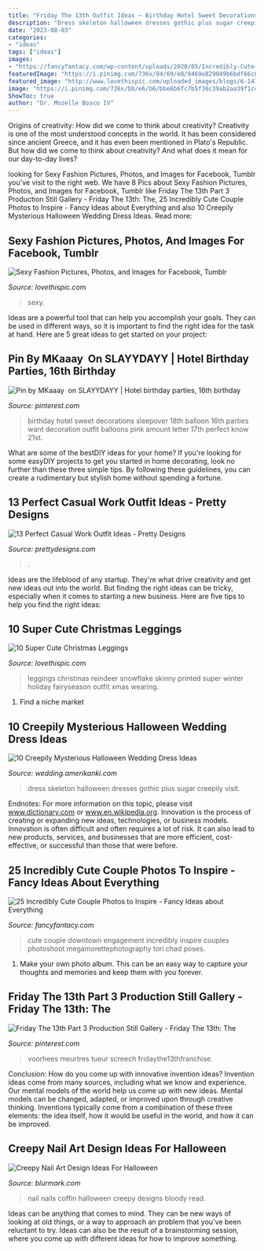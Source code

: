 ```yaml
---
title: "Friday The 13th Outfit Ideas ~ Birthday Hotel Sweet Decorations Sleepover 18th Balloon 16th Parties Want Decoration Outfit Balloons Pink Amount Letter 17th Perfect Know 21st"
description: "Dress skeleton halloween dresses gothic plus sugar creepily visit"
date: "2023-08-03"
categories:
- "ideas"
tags: ["ideas"]
images:
- "https://fancyfantacy.com/wp-content/uploads/2020/05/Incredibly-Cute-Couple-Photos-to-Inspire-7.jpg"
featuredImage: "https://i.pinimg.com/736x/84/69/e8/8469e829049b6bdf66c83f9d0aa4b03c.jpg"
featured_image: "http://www.lovethispic.com/uploaded_images/blogs/6-1418163049-6-efe072cee9234f2f81666b6c740c2e02.jpg"
image: "https://i.pinimg.com/736x/bb/e6/b6/bbe6b6fc7b5f36c39ab2aa39f1c458b5.jpg"
ShowToc: true
author: "Dr. Mozelle Bosco IV"
---
```



Origins of creativity: How did we come to think about creativity?
Creativity is one of the most understood concepts in the world. It has been considered since ancient Greece, and it has even been mentioned in Plato's Republic. But how did we come to think about creativity? And what does it mean for our day-to-day lives?

	

		
looking for Sexy Fashion Pictures, Photos, and Images for Facebook, Tumblr you've visit to the right web. We have 8 Pics about Sexy Fashion Pictures, Photos, and Images for Facebook, Tumblr like Friday The 13th Part 3 Production Still Gallery - Friday The 13th: The, 25 Incredibly Cute Couple Photos to Inspire - Fancy Ideas about Everything and also 10 Creepily Mysterious Halloween Wedding Dress Ideas. Read more:
		
    
## Sexy Fashion Pictures, Photos, And Images For Facebook, Tumblr

<img loading=lazy src="http://www.lovethispic.com/uploaded_images/118213-Sexy-Fashion.png" onerror="this.onerror=null;this.src='https://tse4.mm.bing.net/th?id=OIP.SpkIYRV-yU9PRb_zINn5yQHaMm&amp;pid=15.1';" alt="Sexy Fashion Pictures, Photos, and Images for Facebook, Tumblr">

_Source: lovethispic.com_

>sexy. 

	

Ideas are a powerful tool that can help you accomplish your goals. They can be used in different ways, so it is important to find the right idea for the task at hand. Here are 5 great ideas to get started on your project: 

    
## Pin By MKaaay ️ On SLAYYDAYY | Hotel Birthday Parties, 16th Birthday

<img loading=lazy src="https://i.pinimg.com/736x/bb/e6/b6/bbe6b6fc7b5f36c39ab2aa39f1c458b5.jpg" onerror="this.onerror=null;this.src='https://tse2.mm.bing.net/th?id=OIP.UDnKAi6-wG5U7FT-UNxakwHaJ4&amp;pid=15.1';" alt="Pin by MKaaay ️ on SLAYYDAYY | Hotel birthday parties, 16th birthday">

_Source: pinterest.com_

>birthday hotel sweet decorations sleepover 18th balloon 16th parties want decoration outfit balloons pink amount letter 17th perfect know 21st. 

	

What are some of the bestDIY ideas for your home?
If you're looking for some easyDIY projects to get you started in home decorating, look no further than these three simple tips. By following these guidelines, you can create a rudimentary but stylish home without spending a fortune.

    
## 13 Perfect Casual Work Outfit Ideas - Pretty Designs

<img loading=lazy src="http://www.prettydesigns.com/wp-content/uploads/2016/07/13-perfect-casual-work-outfit-ideas-2.jpg" onerror="this.onerror=null;this.src='https://tse2.mm.bing.net/th?id=OIP.Z5w4im1h5oHeA2Z5MHKPrQHaO2&amp;pid=15.1';" alt="13 Perfect Casual Work Outfit Ideas - Pretty Designs">

_Source: prettydesigns.com_

>. 

	

Ideas are the lifeblood of any startup. They're what drive creativity and get new ideas out into the world. But finding the right ideas can be tricky, especially when it comes to starting a new business. Here are five tips to help you find the right ideas: 

    
## 10 Super Cute Christmas Leggings

<img loading=lazy src="http://www.lovethispic.com/uploaded_images/blogs/6-1418163049-6-efe072cee9234f2f81666b6c740c2e02.jpg" onerror="this.onerror=null;this.src='https://tse1.mm.bing.net/th?id=OIP.KZyhJOSSZBMXyZkyptPOiAHaLH&amp;pid=15.1';" alt="10 Super Cute Christmas Leggings">

_Source: lovethispic.com_

>leggings christmas reindeer snowflake skinny printed super winter holiday fairyseason outfit xmas wearing. 

	

1. Find a niche market 

    
## 10 Creepily Mysterious Halloween Wedding Dress Ideas

<img loading=lazy src="https://wedding.amerikanki.com/wp-content/uploads/2016/10/Skeleton-Wedding-Dress.jpg" onerror="this.onerror=null;this.src='https://tse3.mm.bing.net/th?id=OIP.r5FGstliaZ3rVxaxQQXVOAHaJ4&amp;pid=15.1';" alt="10 Creepily Mysterious Halloween Wedding Dress Ideas">

_Source: wedding.amerikanki.com_

>dress skeleton halloween dresses gothic plus sugar creepily visit. 

	

Endnotes: For more information on this topic, please visit www.dictionary.com or www.en.wikipedia.org.
Innovation is the process of creating or expanding new ideas, technologies, or business models. Innovation is often difficult and often requires a lot of risk. It can also lead to new products, services, and businesses that are more efficient, cost-effective, or successful than those that were before.

    
## 25 Incredibly Cute Couple Photos To Inspire - Fancy Ideas About Everything

<img loading=lazy src="https://fancyfantacy.com/wp-content/uploads/2020/05/Incredibly-Cute-Couple-Photos-to-Inspire-7.jpg" onerror="this.onerror=null;this.src='https://tse3.mm.bing.net/th?id=OIP.I0Mnd5aGEvsnnezrlhT2hgHaLH&amp;pid=15.1';" alt="25 Incredibly Cute Couple Photos to Inspire - Fancy Ideas about Everything">

_Source: fancyfantacy.com_

>cute couple downtown engagement incredibly inspire couples photoshoot megamorettephotography tori chad poses. 

	

1. Make your own photo album. This can be an easy way to capture your thoughts and memories and keep them with you forever.

    
## Friday The 13th Part 3 Production Still Gallery - Friday The 13th: The

<img loading=lazy src="https://i.pinimg.com/736x/84/69/e8/8469e829049b6bdf66c83f9d0aa4b03c.jpg" onerror="this.onerror=null;this.src='https://tse3.mm.bing.net/th?id=OIP.G_YVpwfZ8cc5uL7ws2PbLAHaK_&amp;pid=15.1';" alt="Friday The 13th Part 3 Production Still Gallery - Friday The 13th: The">

_Source: pinterest.com_

>voorhees meurtres tueur screech fridaythe13thfranchise. 

	

Conclusion: How do you come up with innovative invention ideas?
Invention ideas come from many sources, including what we know and experience. Our mental models of the world help us come up with new ideas. Mental models can be changed, adapted, or improved upon through creative thinking. Inventions typically come from a combination of these three elements: the idea itself, how it would be useful in the world, and how it can be improved.

    
## Creepy Nail Art Design Ideas For Halloween

<img loading=lazy src="https://www.blurmark.com/wp-content/uploads/2017/03/Coffin-red-Bloody-Nails.jpg" onerror="this.onerror=null;this.src='https://tse2.mm.bing.net/th?id=OIP.m0jyYvuEDa8PBvNCjoB3wgHaHa&amp;pid=15.1';" alt="Creepy Nail Art Design Ideas For Halloween">

_Source: blurmark.com_

>nail nails coffin halloween creepy designs bloody read. 

	

Ideas can be anything that comes to mind. They can be new ways of looking at old things, or a way to approach an problem that you've been reluctant to try. Ideas can also be the result of a brainstorming session, where you come up with different ideas for how to improve something.


